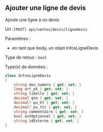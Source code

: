## <span id='ajouter'>Ajouter une ligne de devis</span>

Ajoute une ligne à un devis

Url :`[POST] api/ventes/devis/lignedevis`

Paramètres : 

- en tant que body, un objet InfosLigneDevis

Type de retour : `bool`

Type(s) de données :

```csharp
class InfosLigneDevis
{
	string dev_numero { get; set; }
	long art_pk { get; set; }
	string libelle { get; set; }
	decimal qte { get; set; }
	decimal? pu_ht { get; set; }
	decimal? pu_ttc { get; set; }
	string commentaire { get; set; }
	bool estOptionnel { get; set; }
	string idExterne { get; set; }
}

```

